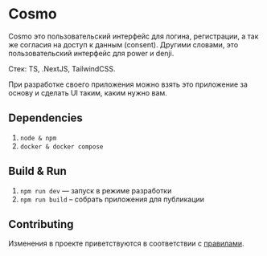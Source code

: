 # Cosmo

Cosmo это пользовательский интерфейс для логина,
регистрации, а так же согласия на доступ к данным (consent).
Другими словами, это пользовательский интерфейс для power и denji.

Стек: TS, .NextJS, TailwindCSS.

При разработке своего приложения можно взять это приложение за основу
и сделать UI таким, каким нужно вам.

## Dependencies

1. `node & npm`
1. `docker & docker compose`

## Build & Run

1. `npm run dev` — запуск в режиме разработки
2. `npm run build` – собрать приложения для публикации

## Contributing

Изменения в проекте приветствуются в соответствии с [правилами](https://github.com/yaiam/.github/blob/main/CONTRIBUTING.md).